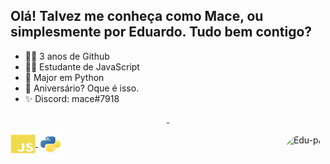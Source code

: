 ## Olá! Talvez me conheça como Mace, ou simplesmente por Eduardo. Tudo bem contigo?

- 🐱‍👤 3 anos de Github
- 🐱‍💻 Estudante de JavaScript
- 🐍 Major em Python 
- 🎉 Aniversário? Oque é isso.
- ✨ Discord: mace#7918

<div align="center">
  <a href="https://github.com/eduardo12013">
  <img height="180em" src=""/>
  <img height="180em" src=""/>
</div>
<div style="display: inline_block"><br>
  <img align="center" alt="Edu-Js" height="30" width="40" src="https://raw.githubusercontent.com/devicons/devicon/master/icons/javascript/javascript-plain.svg">
  <img align="center" alt="Edu-Python" height="30" width="40" src="https://raw.githubusercontent.com/devicons/devicon/master/icons/python/python-original.svg">
  <img align="right" alt="Edu-pic" height="150" style="border-radius:50px;" src="https://cdn.discordapp.com/attachments/888507126144696410/916143194666860544/ab67616d0000b2730225931f9a8f4ee1c409ac0f.png">
</div>
